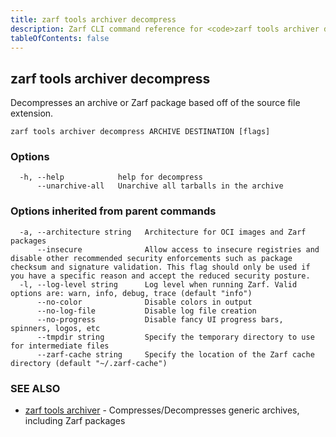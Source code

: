 ```yaml
---
title: zarf tools archiver decompress
description: Zarf CLI command reference for <code>zarf tools archiver decompress</code>.
tableOfContents: false
---
```


## zarf tools archiver decompress

Decompresses an archive or Zarf package based off of the source file extension.

```
zarf tools archiver decompress ARCHIVE DESTINATION [flags]
```

### Options

```
  -h, --help            help for decompress
      --unarchive-all   Unarchive all tarballs in the archive
```

### Options inherited from parent commands

```
  -a, --architecture string   Architecture for OCI images and Zarf packages
      --insecure              Allow access to insecure registries and disable other recommended security enforcements such as package checksum and signature validation. This flag should only be used if you have a specific reason and accept the reduced security posture.
  -l, --log-level string      Log level when running Zarf. Valid options are: warn, info, debug, trace (default "info")
      --no-color              Disable colors in output
      --no-log-file           Disable log file creation
      --no-progress           Disable fancy UI progress bars, spinners, logos, etc
      --tmpdir string         Specify the temporary directory to use for intermediate files
      --zarf-cache string     Specify the location of the Zarf cache directory (default "~/.zarf-cache")
```

### SEE ALSO

* [zarf tools archiver](/commands/zarf_tools_archiver/)	 - Compresses/Decompresses generic archives, including Zarf packages

